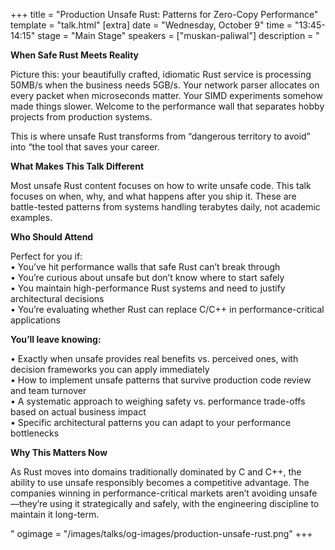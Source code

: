 +++
title = "Production Unsafe Rust: Patterns for Zero-Copy Performance"
template = "talk.html"
[extra]
  date = "Wednesday, October 9"
  time = "13:45-14:15"
  stage = "Main Stage"
  speakers = ["muskan-paliwal"]
  description = "<p><strong>When Safe Rust Meets Reality</strong></p><p>Picture this: your beautifully crafted, idiomatic Rust service is processing 50MB/s when the business needs 5GB/s. Your network parser allocates on every packet when microseconds matter. Your SIMD experiments somehow made things slower. Welcome to the performance wall that separates hobby projects from production systems.</p><p>This is where unsafe Rust transforms from “dangerous territory to avoid” into “the tool that saves your career.</p><p><strong>What Makes This Talk Different</strong></p><p>Most unsafe Rust content focuses on how to write unsafe code. This talk focuses on when, why, and what happens after you ship it. These are battle-tested patterns from systems handling terabytes daily, not academic examples.</p><p><strong>Who Should Attend</strong></p><p>Perfect for you if:<br/>• You’ve hit performance walls that safe Rust can’t break through<br/>• You’re curious about unsafe but don’t know where to start safely<br/>• You maintain high-performance Rust systems and need to justify architectural decisions<br/>• You’re evaluating whether Rust can replace C/C++ in performance-critical applications<p><strong>You’ll leave knowing:</strong></p><p>• Exactly when unsafe provides real benefits vs. perceived ones, with decision frameworks you can apply immediately<br/>• How to implement unsafe patterns that survive production code review and team turnover<br/>• A systematic approach to weighing safety vs. performance trade-offs based on actual business impact<br/>• Specific architectural patterns you can adapt to your performance bottlenecks</p><p><strong>Why This Matters Now</strong></p><p>As Rust moves into domains traditionally dominated by C and C++, the ability to use unsafe responsibly becomes a competitive advantage. The companies winning in performance-critical markets aren’t avoiding unsafe—they’re using it strategically and safely, with the engineering discipline to maintain it long-term.</p>"
  ogimage = "/images/talks/og-images/production-unsafe-rust.png"
+++
